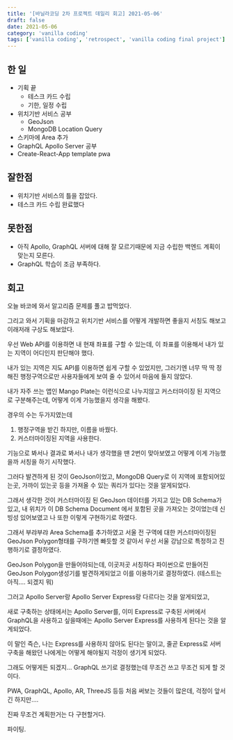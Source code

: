 ```yaml
---
title: '[바닐라코딩 2차 프로젝트 데일리 회고] 2021-05-06'
draft: false
date: 2021-05-06
category: 'vanilla coding'
tags: ['vanilla coding', 'retrospect', 'vanilla coding final project']
---
```


## 한 일

- 기획 끝
  - 테스크 카드 수립
  - 기한, 일정 수립
- 위치기반 서비스 공부
  - GeoJson
  - MongoDB Location Query
- 스키마에 Area 추가
- GraphQL Apollo Server 공부
- Create-React-App template pwa



## 잘한점

- 위치기반 서비스의 틀을 잡았다.
- 테스크 카드 수립 완료했다



## 못한점

- 아직 Apollo, GraphQL 서버에 대해 잘 모르기때문에 지금 수립한 백엔드 계획이 맞는지 모른다.
- GraphQL 학습이 조금 부족하다.



## 회고

오늘 바코에 와서 알고리즘 문제를 풀고 밥먹었다.

그리고 와서 기획을 마감하고 위치기반 서비스를 어떻게 개발하면 좋을지 서칭도 해보고 이래저래 구상도 해보았다.

우선 Web API를 이용하면 내 현재 좌표를 구할 수 있는데, 이 좌표를 이용해서 내가 있는 지역이 어디인지 판단해야 했다.

내가 있는 지역은 지도 API를 이용하면 쉽게 구할 수 있었지만, 그러기엔 너무 딱 딱 정해진 행정구역으로만 사용자들에게 보여 줄 수 있어서 마음에 들지 않았다.

내가 자주 쓰는 앱인 Mango Plate는 이런식으로 나누지않고 커스터마이징 된 지역으로 구분해주는데, 어떻게 이게 가능했을지 생각을 해봤다.

경우의 수는 두가지였는데

1. 행정구역을 받긴 하지만, 이름을 바꿨다.
2. 커스터마이징된 지역을 사용한다.

기능으로 봐서나 결과로 봐서나 내가 생각했을 땐 2번이 맞아보였고 어떻게 이게 가능했을까 서칭을 하기 시작했다.

그러다 발견하게 된 것이 GeoJson이었고, MongoDB Query로 이 지역에 포함되어있는곳, 가까이 있는곳 등을 가져올 수 있는 쿼리가 있다는 것을 알게되었다.

그래서 생각한 것이 커스터마이징 된 GeoJson 데이터를 가지고 있는 DB Schema가 있고, 내 위치가 이 DB Schema Document 에서 포함된 곳을 가져오는 것이었는데 신빙성 있어보였고 나 또한 이렇게 구현하기로 하였다.

그래서 부랴부랴 Area Schema를 추가하였고 서울 전 구역에 대한 커스터마이징된 GeoJson Polygon형태를 구하기엔 빠듯할 것 같아서 우선 서울 강남으로 특정하고 진행하기로 결정하였다.

GeoJson Polygon을 만들어야되는데, 이곳저곳 서칭하다 파이썬으로 만들어진 GeoJson Polygon생성기를 발견하게되었고 이를 이용하기로 결정하였다. (테스트는 아직.... 되겠지 뭐)

그러고 Apollo Server랑 Apollo Server Express랑 다르다는 것을 알게되었고,

새로 구축하는 상태에서는 Apollo Server를, 이미 Express로 구축된 서버에서 GraphQL을 사용하고 싶을때에는 Apollo Server Express를 사용하게 된다는 것을 알게되었다.

이 말인 즉슨, 나는 Express를 사용하지 않아도 된다는 말이고, 줄곧 Express로 서버구축을 해왔던 나에게는 어떻게 해야될지 걱정이 생기게 되었다.

그래도 어떻게든 되겠지... GraphQL 쓰기로 결정했는데 무조건 쓰고 무조건 되게 할 것이다.

PWA, GraphQL, Apollo, AR, ThreeJS 등등 처음 써보는 것들이 많은데, 걱정이 앞서긴 하지만....

진짜 무조건 계획한거는 다 구현할거다.

파이팅.

